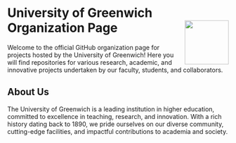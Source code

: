 # University of Greenwich Organization Page  <img align="right" width="100" height="100" src="https://avatars.githubusercontent.com/u/114398065?s=200&v=4">        

Welcome to the official GitHub organization page for projects hosted by the University of Greenwich! Here you will find repositories for various research, academic, and innovative projects undertaken by our faculty, students, and collaborators.

## About Us

The University of Greenwich is a leading institution in higher education, committed to excellence in teaching, research, and innovation. With a rich history dating back to 1890, we pride ourselves on our diverse community, cutting-edge facilities, and impactful contributions to academia and society.
